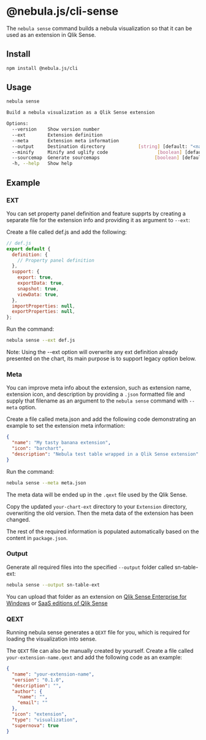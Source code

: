 # @nebula.js/cli-sense

The `nebula sense` command builds a nebula visualization so that it can be used as an extension in Qlik Sense.

## Install

```sh
npm install @nebula.js/cli
```

## Usage

```sh
nebula sense

Build a nebula visualization as a Qlik Sense extension

Options:
  --version    Show version number                                     [boolean]
  --ext        Extension definition                                     [string]
  --meta       Extension meta information                               [string]
  --output     Destination directory            [string] [default: "<name>-ext"]
  --minify     Minify and uglify code                  [boolean] [default: true]
  --sourcemap  Generate sourcemaps                    [boolean] [default: false]
  -h, --help   Show help                                               [boolean]
```

## Example

### EXT

You can set property panel definition and feature supprts by creating a separate file for the extension info and providing it as argument to `--ext`:

Create a file called def.js and add the following:

```js
// def.js
export default {
  definition: {
    // Property panel definition
  },
  support: {
    export: true,
    exportData: true,
    snapshot: true,
    viewData: true,
  },
  importProperties: null,
  exportProperties: null,
};
```

Run the command:

```bash
nebula sense --ext def.js
```

Note:
Using the --ext option will overwrite any ext definition already presented on the chart, its main purpose is to support legacy option below.

### Meta

You can improve meta info about the extension, such as extension name, extension
icon, and description by providing a `.json` formatted file and supply that filename
as an argument to the `nebula sense` command with `--meta` option.

Create a file called meta.json and add the following code demonstrating an example
to set the extension meta information:

```json
{
  "name": "My tasty banana extension",
  "icon": "barchart",
  "description": "Nebula test table wrapped in a Qlik Sense extension"
}
```

Run the command:

```bash
nebula sense --meta meta.json
```

The meta data will be ended up in the `.qext` file used by the Qlik Sense.

Copy the updated `your-chart-ext` directory to your `Extension` directory,
overwriting the old version. Then the meta data of the extension has been changed.

The rest of the required information is populated automatically based on the content in `package.json`.

### Output

Generate all required files into the specified `--output` folder called sn-table-ext:

```bash
nebula sense --output sn-table-ext
```

You can upload that folder as an extension on [Qlik Sense Enterprise for Windows](https://help.qlik.com/en-US/sense-developer/August2021/Subsystems/Extensions/Content/Sense_Extensions/Howtos/deploy-extensions.htm) or [SaaS editions of Qlik Sense](https://help.qlik.com/en-US/cloud-services/Subsystems/Hub/Content/Sense_Hub/Admin/mc-extensions.htm)

### QEXT

Running nebula sense generates a `QEXT` file for you, which is
required for loading the visualization into sense.

The `QEXT` file can also be manually created by yourself.
Create a file called `your-extension-name.qext` and add the following code as an
example:

```json
{
  "name": "your-extension-name",
  "version": "0.1.0",
  "description": "",
  "author": {
    "name": "",
    "email": ""
  },
  "icon": "extension",
  "type": "visualization",
  "supernova": true
}
```
